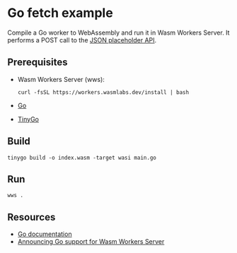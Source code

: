 # Go fetch example

Compile a Go worker to WebAssembly and run it in Wasm Workers Server. It performs a POST call to the [JSON placeholder API](https://jsonplaceholder.typicode.com/).

## Prerequisites

* Wasm Workers Server (wws):

  ```shell-session
  curl -fsSL https://workers.wasmlabs.dev/install | bash
  ```

* [Go](https://go.dev/)
* [TinyGo](https://tinygo.org/getting-started/install/)

## Build

```shell-session
tinygo build -o index.wasm -target wasi main.go
```

## Run

```shell-session
wws .
```

## Resources

* [Go documentation](https://workers.wasmlabs.dev/docs/languages/go)
* [Announcing Go support for Wasm Workers Server](https://wasmlabs.dev/articles/go-support-on-wasm-workers-server/)
